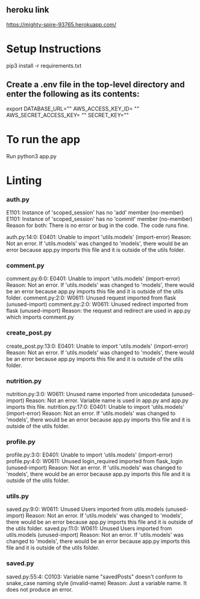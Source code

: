 ## heroku link 
https://mighty-spire-93765.herokuapp.com/

# Setup Instructions
pip3 install -r requirements.txt

## Create a .env file in the top-level directory and enter the following as its contents:
export DATABASE_URL="<YOUR POSTGRESQL DB URL>"
AWS_ACCESS_KEY_ID= "<YOUR AWS ACCESS KEY ID>"
AWS_SECRET_ACCESS_KEY= "<YOUR AWS ACCESS KEY>"
SECRET_KEY="<YOUR SECRET KEY>"

# To run the app
Run python3 app.py

# Linting  

### auth.py

E1101: Instance of 'scoped_session' has no 'add' member (no-member)
E1101: Instance of 'scoped_session' has no 'commit' member (no-member)
    Reason for both: There is no error or bug in the code. The code runs fine.


auth.py:14:0: E0401: Unable to import 'utils.models' (import-error)
    Reason: Not an error. If 'utils.models' was changed to 'models', there would be an error because app.py imports this file and it is outside of the utils folder.

### comment.py

comment.py:6:0: E0401: Unable to import 'utils.models' (import-error)
    Reason: Not an error. If 'utils.models' was changed to 'models', there would be an error because app.py imports this file and it is outside of the utils folder.
comment.py:2:0: W0611: Unused request imported from flask (unused-import)
comment.py:2:0: W0611: Unused redirect imported from flask (unused-import)
    Reason: the request and redirect are used in app.py which imports comment.py

### create_post.py
create_post.py:13:0: E0401: Unable to import 'utils.models' (import-error)
    Reason: Not an error. If 'utils.models' was changed to 'models', there would be an error because app.py imports this file and it is outside of the utils folder.

### nutrition.py
nutrition.py:3:0: W0611: Unused name imported from unicodedata (unused-import)
    Reason: Not an error. Variable name is used in app.py and app.py imports this file.
nutrition.py:17:0: E0401: Unable to import 'utils.models' (import-error)
     Reason: Not an error. If 'utils.models' was changed to 'models', there would be an error because app.py imports this file and it is outside of the utils folder.

### profile.py
profile.py:3:0: E0401: Unable to import 'utils.models' (import-error)
profile.py:4:0: W0611: Unused login_required imported from flask_login (unused-import)
    Reason: Not an error. If 'utils.models' was changed to 'models', there would be an error because app.py imports this file and it is outside of the utils folder.

### utils.py
saved.py:9:0: W0611: Unused Users imported from utils.models (unused-import)
    Reason: Not an error. If 'utils.models' was changed to 'models', there would be an error because app.py imports this file and it is outside of the utils folder.
saved.py:11:0: W0611: Unused Users imported from utils.models (unused-import)
    Reason: Not an error. If 'utils.models' was changed to 'models', there would be an error because app.py imports this file and it is outside of the utils folder.

### saved.py
saved.py:55:4: C0103: Variable name "savedPosts" doesn't conform to snake_case naming style (invalid-name)
Reason: Just a variable name. It does not produce an error.
